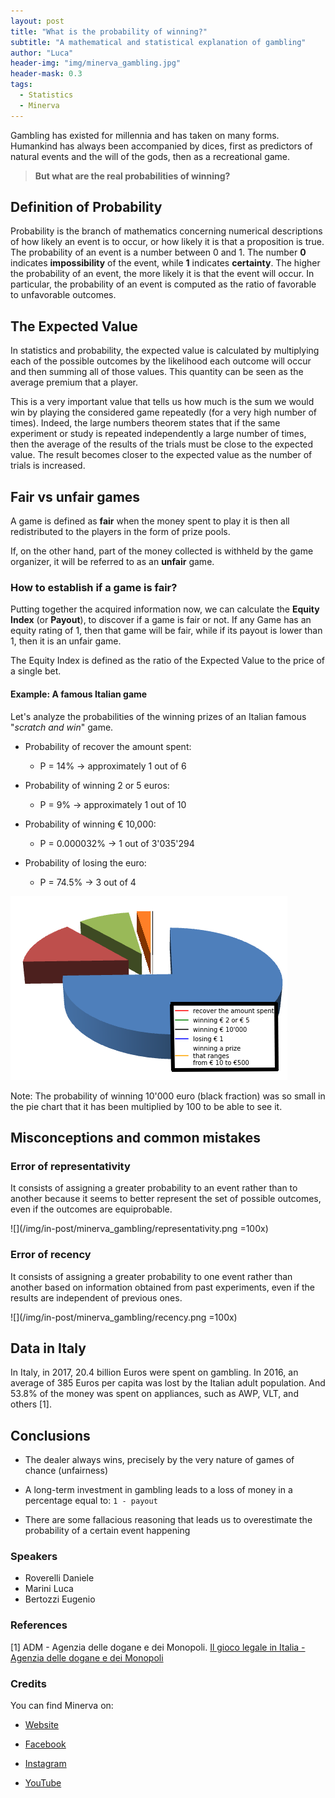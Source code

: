 ```yaml
---
layout: post
title: "What is the probability of winning?"
subtitle: "A mathematical and statistical explanation of gambling"
author: "Luca"
header-img: "img/minerva_gambling.jpg"
header-mask: 0.3
tags:
  - Statistics
  - Minerva
---
```



Gambling has existed for millennia and has taken on many forms. Humankind has always been accompanied by dices, first as predictors of natural events and the will of the gods, then as a  recreational game.

>**But what are the real probabilities of winning?**

## Definition of Probability

Probability is the branch of mathematics concerning numerical descriptions of how likely an event is to occur, or how likely it is that a proposition is true. The probability of an event is a number between 0 and 1. The number **0** indicates **impossibility** of the event, while **1** indicates **certainty**. The higher the probability of an event, the more likely it is that the event will occur. In particular, the probability of an event is computed as the ratio of favorable to unfavorable outcomes.

## The Expected Value

In statistics and probability, the expected value is calculated by multiplying each of the possible outcomes by the likelihood each outcome will occur and then summing all of those values. This quantity can be seen as the average premium that a player.

This is a very important value that tells us how much is the sum we would win by playing the considered game repeatedly (for a very high number of times). Indeed, the large numbers theorem states that if the same experiment or study is repeated independently a large number of times, then the average of the results of the trials must be close to the expected value. The result becomes closer to the expected value as the number of trials is increased.




## Fair vs unfair games

A game is defined as **fair** when the money spent to play it is then all redistributed to the players in the form of prize pools.

If, on the other hand, part of the money collected is withheld by the game organizer, it will be referred to as an **unfair** game.

### How to establish if a game is fair?

Putting together the acquired information now, we can calculate the **Equity Index** (or **Payout**), to discover if a game is fair or not. If any Game has an equity rating of 1, then that game will be
fair, while if its payout is lower than 1, then it is an unfair game.

The Equity Index is defined as the ratio of the Expected Value to the price of a single bet.


[comment]: <> (#### Example 1: Coin flipping)

[comment]: <> (To better understand the fairness of a game, we can take the classic Head or Tails game as an example.)
[comment]: <> (Let's suppose two people decide to bet one euro each on a single toss.)

#### Example: A famous Italian game

Let's analyze the probabilities of the winning prizes of an Italian famous "*scratch and win*" game.

- Probability of recover the amount spent:
	- P = 14% -> approximately 1 out of 6

- Probability of winning 2 or 5 euros:
	- P = 9% -> approximately 1 out of 10

- Probability of winning € 10,000:
	- P = 0.000032% -> 1 out of 3'035'294

- Probability of losing the euro:
	- P = 74.5% -> 3 out of 4

![Visualization of the above probabilities](/img/in-post/minerva_gambling/graph.png)

Note: The probability of winning 10'000
euro (black fraction) was so small in the pie chart that it has been multiplied by
100 to be able to see it.


[comment]: <> (## Super-jackpot lottery)


## Misconceptions and common mistakes

### Error of representativity

It consists of assigning a greater probability to an event rather than to another because it seems to better represent the set of possible outcomes, even if the outcomes are equiprobable.

![](/img/in-post/minerva_gambling/representativity.png =100x)

### Error of recency

It consists of assigning a greater probability to one event rather than another based on information obtained from past experiments, even if the results are independent of previous ones.

![](/img/in-post/minerva_gambling/recency.png =100x)


## Data in Italy

In Italy, in 2017, 20.4 billion Euros were spent on gambling. In 2016, an average of 385 Euros per capita was lost by the Italian adult population. And 53.8% of the money was spent on appliances, such as AWP, VLT, and others [1].

## Conclusions

- The dealer always wins, precisely by the very nature of games of chance (unfairness)

- A long-term investment in gambling leads to a loss of money in a percentage equal to: `1 - payout`

- There are some fallacious reasoning that leads us to overestimate the probability of a certain event happening



### Speakers

- Roverelli Daniele
- Marini Luca
- Bertozzi Eugenio

### References

[1] ADM - Agenzia delle dogane e dei Monopoli. [
Il gioco legale in Italia - Agenzia delle dogane e dei Monopoli](https://www.adm.gov.it/portale/documents/20182/1098450/Serie+storica+nazionale+2006-2016.pdf/134a97f0-810f-4608-9947-4a09926a025d)

### Credits

You can find Minerva on:

- [Website](https://noidiminerva.it/it/)

- [Facebook](https://www.facebook.com/noidiminerva)

- [Instagram](https://www.instagram.com/minerva_divulgazione/)

- [YouTube](
https://www.youtube.com/channel/UCuWHvsThj9iWTt8rI7_XfdA/videos)